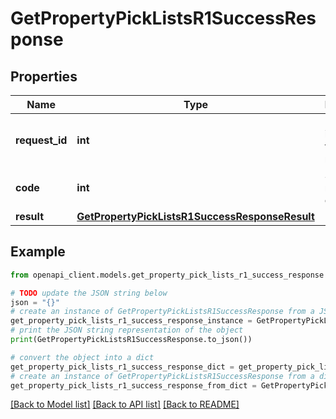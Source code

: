 # GetPropertyPickListsR1SuccessResponse


## Properties

Name | Type | Description | Notes
------------ | ------------- | ------------- | -------------
**request_id** | **int** | Unique identifier for the request | 
**code** | **int** | Success response code | 
**result** | [**GetPropertyPickListsR1SuccessResponseResult**](GetPropertyPickListsR1SuccessResponseResult.md) |  | 

## Example

```python
from openapi_client.models.get_property_pick_lists_r1_success_response import GetPropertyPickListsR1SuccessResponse

# TODO update the JSON string below
json = "{}"
# create an instance of GetPropertyPickListsR1SuccessResponse from a JSON string
get_property_pick_lists_r1_success_response_instance = GetPropertyPickListsR1SuccessResponse.from_json(json)
# print the JSON string representation of the object
print(GetPropertyPickListsR1SuccessResponse.to_json())

# convert the object into a dict
get_property_pick_lists_r1_success_response_dict = get_property_pick_lists_r1_success_response_instance.to_dict()
# create an instance of GetPropertyPickListsR1SuccessResponse from a dict
get_property_pick_lists_r1_success_response_from_dict = GetPropertyPickListsR1SuccessResponse.from_dict(get_property_pick_lists_r1_success_response_dict)
```
[[Back to Model list]](../README.md#documentation-for-models) [[Back to API list]](../README.md#documentation-for-api-endpoints) [[Back to README]](../README.md)


